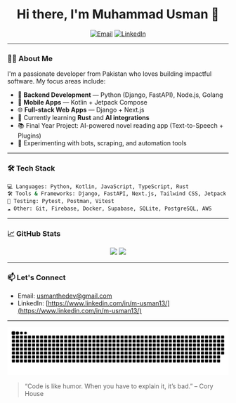 <h1 align="center">Hi there, I'm Muhammad Usman 👋</h1>

<p align="center">
  <a href="mailto:usmanthedev@gmail.com"><img src="https://img.shields.io/badge/Email-D14836?style=flat&logo=gmail&logoColor=white" alt="Email"></a>
  <a href="https://www.linkedin.com/in/m-usman13/"><img src="https://img.shields.io/badge/LinkedIn-blue?style=flat&logo=linkedin&logoColor=white" alt="LinkedIn"></a>
</p>

---

### 👨‍💻 About Me

I'm a passionate developer from Pakistan who loves building impactful software. My focus areas include:

- 🧠 **Backend Development** — Python (Django, FastAPI), Node.js, Golang
- 📱 **Mobile Apps** — Kotlin + Jetpack Compose
- 🌐 **Full-stack Web Apps** — Django + Next.js
- 🎯 Currently learning **Rust** and **AI integrations**
- 📚 Final Year Project: AI-powered novel reading app (Text-to-Speech + Plugins)
- 🤖 Experimenting with bots, scraping, and automation tools

---

### 🛠 Tech Stack

```bash
💻 Languages: Python, Kotlin, JavaScript, TypeScript, Rust
🛠 Tools & Frameworks: Django, FastAPI, Next.js, Tailwind CSS, Jetpack Compose
🧪 Testing: Pytest, Postman, Vitest
☁️ Other: Git, Firebase, Docker, Supabase, SQLite, PostgreSQL, AWS

```

---

### 📈 GitHub Stats

<p align="center">
  <img src="https://github-readme-stats.vercel.app/api?username=muhammad-usman13&show_icons=true&theme=github_dark" width="48%" />
  <img src="https://github-readme-streak-stats.herokuapp.com/?user=muhammad-usman13&theme=github-dark-blue" width="48%" />
</p>

---

### 📫 Let's Connect

- Email: [usmanthedev@gmail.com](mailto:usmanthedev@gmail.com)
- LinkedIn: [https://www.linkedin.com/in/m-usman13/](https://www.linkedin.com/in/m-usman13/)

---
<div align="center">
  <img src="https://raw.githubusercontent.com/platane/platane/output/github-contribution-grid-snake-dark.svg" alt="Snake animation" />
</div>

> “Code is like humor. When you have to explain it, it’s bad.” – Cory House
